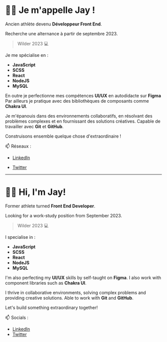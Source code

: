 
# 👋🏾 Je m'appelle Jay !

Ancien athlète devenu **Développeur Front End**.

Recherche une alternance à partir de septembre 2023.

> Wilder 2023 💻 


Je me spécialise en : 
 - **JavaScript** 
 - **SCSS**
 - **React**
 - **NodeJS**
 - **MySQL**

En outre je perfectionne mes compétences **UI/UX** en autodidacte sur **Figma**
Par ailleurs je pratique avec des bibliothèques de composants comme **Chakra UI**.

Je m'épanouis dans des environnements collaboratifs, en résolvant des problèmes complexes et en fournissant des solutions créatives.
Capable de travailler avec **Git** et **GitHub**.

Construisons ensemble quelque chose d'extraordinaire ! 

📫 Réseaux :

- [LinkedIn](https://www.linkedin.com/in/jayson-delion/)

- [Twitter](https://twitter.com/jayson_delion)
  
----------------------------------------------------

# 👋🏾 Hi, I'm Jay!

Former athlete turned **Front End Developer**.

Looking for a work-study position from September 2023.

> Wilder 2023 💻


I specialise in : 
 - **JavaScript**
 - **SCSS**
 - **React**
 - **NodeJS**
 - **MySQL**

I'm also perfecting my **UI/UX** skills by self-taught on **Figma**.
I also work with component libraries such as **Chakra UI**.

I thrive in collaborative environments, solving complex problems and providing creative solutions.
Able to work with **Git** and **GitHub**.

Let's build something extraordinary together!

📫 Socials :

- [LinkedIn](https://www.linkedin.com/in/jayson-delion/)
- [Twitter](https://twitter.com/jayson_delion) 
